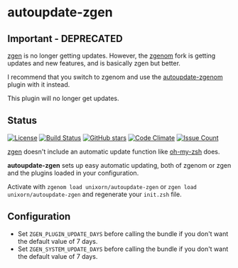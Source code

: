 # autoupdate-zgen

## Important - DEPRECATED

[zgen](https://github.com/tarjoilija/zgen) is no longer getting updates. However, the [zgenom](https://github.com/jandamm/zgenom) fork is getting updates and new features, and is basically zgen but better.

I recommend that you switch to zgenom and use the [autoupdate-zgenom](https://github.com/unixorn/autoupdate-zgenom/) plugin with it instead.

This plugin will no longer get updates.
## Status

[![License](https://img.shields.io/github/license/unixorn/autoupdate-zgen.svg)](https://opensource.org/licenses/Apache-2.0)
[![Build Status](https://travis-ci.org/unixorn/autoupdate-zgen.svg?branch=master)](https://travis-ci.org/unixorn/autoupdate-zgen)
[![GitHub stars](https://img.shields.io/github/stars/unixorn/autoupdate-zgen.svg)](https://github.com/unixorn/autoupdate-zgen/stargazers)
[![Code Climate](https://codeclimate.com/github/unixorn/autoupdate-zgen/badges/gpa.svg)](https://codeclimate.com/github/unixorn/autoupdate-zgen)
[![Issue Count](https://codeclimate.com/github/unixorn/autoupdate-zgen/badges/issue_count.svg)](https://codeclimate.com/github/unixorn/autoupdate-zgen)

[zgen](https://github.com/tarjoilija/zgen) doesn't include an automatic update function like [oh-my-zsh](https://github.com/robbyrussell/oh-my-zsh) does.

**autoupdate-zgen** sets up easy automatic updating, both of zgenom or zgen and the plugins loaded in your configuration.

Activate with `zgenom load unixorn/autoupdate-zgen` or `zgen load unixorn/autoupdate-zgen` and regenerate your `init.zsh` file.

## Configuration

* Set `ZGEN_PLUGIN_UPDATE_DAYS` before calling the bundle if you don't want the default value of 7 days.
* Set `ZGEN_SYSTEM_UPDATE_DAYS` before calling the bundle if you don't want the default value of 7 days.
